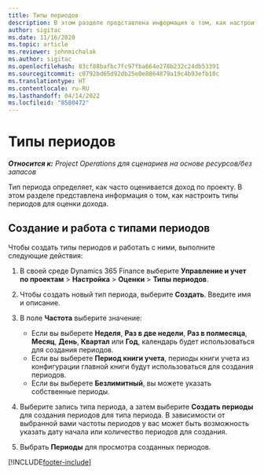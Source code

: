 ```yaml
---
title: Типы периодов
description: В этом разделе представлена информация о том, как настроить типы периодов для оценки дохода.
author: sigitac
ms.date: 11/16/2020
ms.topic: article
ms.reviewer: johnmichalak
ms.author: sigitac
ms.openlocfilehash: 83cf88bafbc7fc97fba664e278b232c24db53391
ms.sourcegitcommit: c0792bd65d92db25e0e8864879a19c4b93efb10c
ms.translationtype: HT
ms.contentlocale: ru-RU
ms.lasthandoff: 04/14/2022
ms.locfileid: "8580472"
---
```

# <a name="period-types"></a>Типы периодов

_**Относится к:** Project Operations для сценариев на основе ресурсов/без запасов_

Тип периода определяет, как часто оценивается доход по проекту. В этом разделе представлена информация о том, как настроить типы периодов для оценки дохода. 

## <a name="create-and-work-with-period-types"></a>Создание и работа с типами периодов
Чтобы создать типы периодов и работать с ними, выполните следующие действия:

1. В своей среде Dynamics 365 Finance выберите **Управление и учет по проектам** > **Настройка** > **Оценки** > **Типы периодов**.
2. Чтобы создать новый тип периода, выберите **Создать**. Введите имя и описание.
3. В поле **Частота** выберите значение:

    - Если вы выберете **Неделя**, **Раз в две недели**, **Раз в полмесяца**, **Месяц**, **День**, **Квартал** или **Год**, календарь будет использоваться для создания периодов. 
    - Если вы выберете **Период книги учета**, периоды книги учета из конфигурации главной книги будут использоваться для создания периодов.
    - Если вы выберете **Безлимитный**, вы можете указать собственные периоды.
4. Выберите запись типа периода, а затем выберите **Создать периоды** для создания периодов для типа периода. В зависимости от выбранной вами частоты периодов у вас может быть возможность указать дату начала или количество периодов для создания.
5. Выбрать **Периоды** для просмотра созданных периодов.



[!INCLUDE[footer-include](../includes/footer-banner.md)]